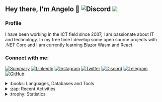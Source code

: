 ## Hey there, I'm Angelo 👋 ![Discord](https://img.shields.io/discord/830840397373898762?label=Discord) ![](https://countrush-prod.azurewebsites.net/l/badge/?repository=AngeloDotNet.AngeloDotNet)

### Profile
I have been working in the ICT field since 2007, I am passionate about IT and technology. In my free time I develop some open source projects with .NET Core and I am currently learning Blazor Wasm and React.<br>

### Connect with me:
<!--[![Gmail](https://img.shields.io/badge/Gmail-D14836?style=for-the-badge&logo=gmail&logoColor=white)](mailto:angelo9871&commat;gmail.com)-->
[![Summary](https://img.shields.io/badge/summary-%23990000.svg?style=for-the-badge&logo=github&logoColor=white)](https://resume.github.io/?AngeloDotNet)
[![LinkedIn](https://img.shields.io/badge/LinkedIn-0077B5?style=for-the-badge&logo=linkedin&logoColor=white)](https://www.linkedin.com/in/pirolaangelo/)
[![Instagram](https://img.shields.io/badge/Instagram-E4405F?style=for-the-badge&logo=instagram&logoColor=white)](https://www.instagram.com/angeloit87/)
[![Twitter](https://img.shields.io/badge/Twitter-1DA1F2?style=for-the-badge&logo=twitter&logoColor=white)](https://twitter.com/angeloit87/)
[![Discord](https://img.shields.io/badge/Discord-5865F2?style=for-the-badge&logo=discord&logoColor=white)](https://discord.gg/JTDhH53Kya)
[![Telegram](https://img.shields.io/badge/Telegram-2CA5E0?style=for-the-badge&logo=telegram&logoColor=white)](https://t.me/angeloIT87)
[![GitHub](https://img.shields.io/badge/GitHub-100000?style=for-the-badge&logo=github&logoColor=white)](https://github.com/angelodotnet)

<details>
  <summary>:books: Languages, Databases and Tools</summary><br>
  
<!--### Editors, Framework and Languages:-->
[![](https://img.shields.io/badge/Visual_Studio-5C2D91?style=for-the-badge&logo=visual%20studio&logoColor=white)]()
[![](https://img.shields.io/badge/Visual_Studio_Code-0078D4?style=for-the-badge&logo=visual%20studio%20code&logoColor=white)]()
[![](https://img.shields.io/badge/.NET-5C2D91?style=for-the-badge&logo=.net&logoColor=white)]()
[![](https://img.shields.io/badge/C%23-239120?style=for-the-badge&logo=c-sharp&logoColor=white)]()
[![](https://img.shields.io/badge/HTML5-E34F26?style=for-the-badge&logo=html5&logoColor=white)]()
[![](https://img.shields.io/badge/CSS3-1572B6?style=for-the-badge&logo=css3&logoColor=white)]()
<!--[![](https://img.shields.io/badge/blazor-%237D45C6.svg?style=for-the-badge&logo=blazor&logoColor=white)]()-->
<!--### Libraries and Tools:-->
[![](https://img.shields.io/badge/Bootstrap-563D7C?style=for-the-badge&logo=bootstrap&logoColor=white)]()
[![](https://img.shields.io/badge/jQuery-0769AD?style=for-the-badge&logo=jquery&logoColor=white)]()
[![](https://img.shields.io/badge/Docker-2496ED?style=for-the-badge&logo=docker&logoColor=white)]()
[![](https://img.shields.io/badge/Git-E34F26?style=for-the-badge&logo=git&logoColor=white)]()
<!--[![](https://img.shields.io/badge/Mudblazor-%237D45C6.svg?style=for-the-badge&logo=blazor&logoColor=white)]()-->
<!--### Databases:-->
[![](https://img.shields.io/badge/Microsoft_SQL_Server-CC2927?style=for-the-badge&logo=microsoft-sql-server&logoColor=white)]()
[![](https://img.shields.io/badge/SQLite-07405E?style=for-the-badge&logo=sqlite&logoColor=white)]()
[![](https://img.shields.io/badge/MySQL-00000F?style=for-the-badge&logo=mysql&logoColor=white)]()
[![](https://img.shields.io/badge/PostgreSQL-316192?style=for-the-badge&logo=postgresql&logoColor=white)]()
</details>

<!--### Recent activity:-->
<details>
  <summary>:zap: Recent Activities</summary><br>
  
<!--START_SECTION:activity-->
1. ❗️ Opened issue [#34](https://github.com/AngeloDotNet/GestioneSagre/issues/34) in [AngeloDotNet/GestioneSagre](https://github.com/AngeloDotNet/GestioneSagre)
2. ❗️ Opened issue [#33](https://github.com/AngeloDotNet/GestioneSagre/issues/33) in [AngeloDotNet/GestioneSagre](https://github.com/AngeloDotNet/GestioneSagre)
3. ❗️ Closed issue [#32](https://github.com/AngeloDotNet/GestioneSagre/issues/32) in [AngeloDotNet/GestioneSagre](https://github.com/AngeloDotNet/GestioneSagre)
4. ❗️ Opened issue [#32](https://github.com/AngeloDotNet/GestioneSagre/issues/32) in [AngeloDotNet/GestioneSagre](https://github.com/AngeloDotNet/GestioneSagre)
5. 🎉 Merged PR [#31](https://github.com/AngeloDotNet/GestioneSagre/pull/31) in [AngeloDotNet/GestioneSagre](https://github.com/AngeloDotNet/GestioneSagre)
<!--END_SECTION:activity-->
</details>

<!--### Statistics:-->
<details>
  <summary>:trophy: Statistics</summary><br>
  
  [![card](https://github-readme-stats.vercel.app/api?username=AngeloDotNet&theme=default&show_icons=true)](https://github.com/AngeloDotNet/)
</details>
